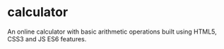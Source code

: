 # calculator
An online calculator with basic arithmetic operations built using HTML5, CSS3 and JS ES6 features.
